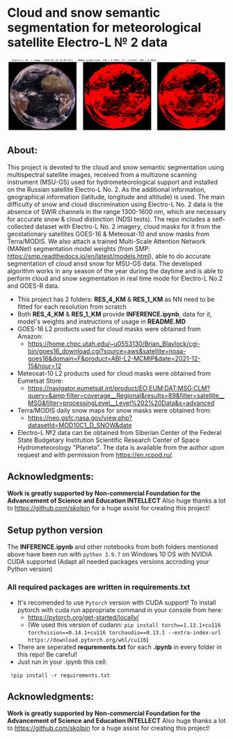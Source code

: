 # Cloud and snow semantic segmentation for meteorological satellite Electro-L № 2 data #
<img src="./RES_4_KM/l2_MANet_predict.png" width="800"/>

## **About:**

This project is devoted to the cloud and snow semantic segmentation using multispectral satellite images, received from a multizone scanning instrument (MSU-GS) used for hydrometeorological support and installed on the Russian satellite Electro-L No. 2. As the additional information, geographical information (latitude, longitude and altitude) is used. The main difficulty of snow and cloud discrimination using Electro-L No. 2 data is the absence of SWIR channels in the range 1300-1600 nm, which are necessary for accurate snow & cloud distinction (NDSI tests). The repo includes a self-collected dataset with Electro-L No. 2 imagery, cloud masks for it from the geostationary satellites GOES-16 & Meteosat-10 and snow masks from Terra/MODIS. We also attach a trained Multi-Scale Attention Network (MANet) segmentation model weights (from SMP: https://smp.readthedocs.io/en/latest/models.html), able to do accurate segmentation of cloud ansd snow for MSU-GS data. The developed algorithm works in any season of the year during the daytime and is able to perform cloud and snow segmentation in real time mode for Electro-L No.2 and GOES-R data.

- This project has 2 folders: **RES_4_KM** & **RES_1_KM** as NN need to be fitted for each resolution from scratch
- Both **RES_4_KM** & **RES_1_KM** provide **INFERENCE.ipynb**, data for it, model's weights and instructions of usage in **README.MD**
- GOES-16 L2 products used for cloud masks were obtained from Amazon: 
  - https://home.chpc.utah.edu/~u0553130/Brian_Blaylock/cgi-bin/goes16_download.cgi?source=aws&satellite=noaa-goes16&domain=F&product=ABI-L2-MCMIP&date=2021-12-15&hour=12
- Meteosat-10 L2 products used for cloud masks were obtained from Eumetsat Store: 
  - https://navigator.eumetsat.int/product/EO:EUM:DAT:MSG:CLM?query=&amp;filter=coverage__Regional&results=89&filter=satellite__MSG&filter=processingLevel__Level%202%20Data&s=advanced
- Terra/MODIS daily snow maps for snow masks were obtained from:
  - https://neo.gsfc.nasa.gov/view.php?datasetId=MOD10C1_D_SNOW&date
- Electro-L №2 data can be obtained from Siberian Center of the Federal State Budgetary Institution Scientific Research Center of Space Hydrometeorology "Planeta". The data is available from the author upon request and with permission from https://en.rcpod.ru/.

## Acknowledgments:

**Work is greatly supported by Non-commercial Foundation for the Advancement of Science and Education INTELLECT**
Also huge thanks a lot to https://github.com/skolpin for a huge assist for creating this project!
## Setup python version
The **INFERENCE.ipynb** and other notebooks from both folders mentioned above have been run with `python 3.9.7` on Windows 10 OS with NVIDIA CUDA supported (Adapt all needed packages versions accroding your Python version)

### All required packages are written in requirements.txt
- It's recomended to use `Pytorch` version with CUDA support! To install pytorch with cuda run appropriate command in your console from here:
  - https://pytorch.org/get-started/locally/
  - (We used this version of cudann: `pip install torch==1.13.1+cu116 torchvision==0.14.1+cu116 torchaudio==0.13.1 --extra-index-url https://download.pytorch.org/whl/cu116`)
- There are seperated **requrements.txt** for each **.ipynb** in every folder in this repo! Be careful!
- Just run in your .ipynb this cell:
```
 !pip install -r requirements.txt
```
## Acknowledgments:

**Work is greatly supported by Non-commercial Foundation for the Advancement of Science and Education INTELLECT**
Also huge thanks a lot to https://github.com/skolpin for a huge assist for creating this project!
